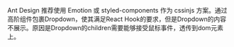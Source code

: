 Ant Design 推荐使用 Emotion 或 styled-components 作为 cssinjs 方案。通过高阶组件包裹Dropdown，使其满足React Hook的要求，但是Dropdown的内容不展示。原因是Dropdown的children需要能够接受鼠标事件，透传到dom元素上。
